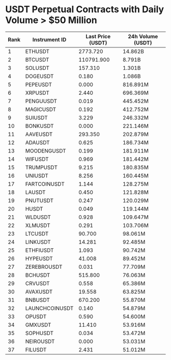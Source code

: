 # USDT Perpetual Contracts with Daily Volume > $50 Million

| Rank | Instrument ID | Last Price (USDT) | 24h Volume (USDT) |
|------|---------------|-------------------|-------------------|
| 1 | ETHUSDT | 2773.720 | 14.862B |
| 2 | BTCUSDT | 110791.900 | 8.791B |
| 3 | SOLUSDT | 157.310 | 1.301B |
| 4 | DOGEUSDT | 0.180 | 1.086B |
| 5 | PEPEUSDT | 0.000 | 816.891M |
| 6 | XRPUSDT | 2.440 | 696.369M |
| 7 | PENGUUSDT | 0.019 | 445.452M |
| 8 | MAGICUSDT | 0.192 | 412.752M |
| 9 | SUIUSDT | 3.229 | 246.332M |
| 10 | BONKUSDT | 0.000 | 221.146M |
| 11 | AAVEUSDT | 293.350 | 202.879M |
| 12 | ADAUSDT | 0.625 | 186.734M |
| 13 | MOODENGUSDT | 0.199 | 181.911M |
| 14 | WIFUSDT | 0.969 | 181.442M |
| 15 | TRUMPUSDT | 9.215 | 180.835M |
| 16 | UNIUSDT | 8.256 | 160.445M |
| 17 | FARTCOINUSDT | 1.144 | 128.275M |
| 18 | LAUSDT | 0.450 | 121.828M |
| 19 | PNUTUSDT | 0.247 | 120.029M |
| 20 | HUSDT | 0.049 | 119.144M |
| 21 | WLDUSDT | 0.928 | 109.647M |
| 22 | XLMUSDT | 0.291 | 103.706M |
| 23 | LTCUSDT | 90.700 | 98.061M |
| 24 | LINKUSDT | 14.281 | 92.485M |
| 25 | ETHFIUSDT | 1.093 | 90.742M |
| 26 | HYPEUSDT | 41.008 | 89.452M |
| 27 | ZEREBROUSDT | 0.031 | 77.709M |
| 28 | BCHUSDT | 515.800 | 76.063M |
| 29 | CRVUSDT | 0.558 | 65.386M |
| 30 | AVAXUSDT | 19.558 | 63.825M |
| 31 | BNBUSDT | 670.200 | 55.870M |
| 32 | LAUNCHCOINUSDT | 0.140 | 54.879M |
| 33 | OPUSDT | 0.590 | 54.600M |
| 34 | GMXUSDT | 11.410 | 53.916M |
| 35 | SOPHUSDT | 0.034 | 53.472M |
| 36 | NEIROUSDT | 0.000 | 53.031M |
| 37 | FILUSDT | 2.431 | 51.012M |
